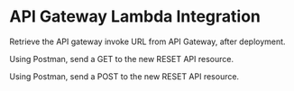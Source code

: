 # API Gateway Lambda Integration

Retrieve the API gateway invoke URL from API Gateway, after deployment.

Using Postman, send a GET to the new RESET API resource.

Using Postman, send a POST to the new RESET API resource.
